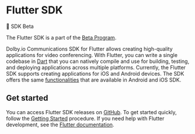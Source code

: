 # Flutter SDK

🚀 SDK Beta

The Flutter SDK is a part of the [Beta Program](https://docs.dolby.io/communications-apis/docs/overview-beta-programs).

Dolby.io Communications SDK for Flutter allows creating high-quality applications for video conferencing. With Flutter, you can write a single codebase in [Dart](https://dart.dev/) that you can natively compile and use for building, testing, and deploying applications across multiple platforms. Currently, the Flutter SDK supports creating applications for iOS and Android devices. The SDK offers the same [functionalities](https://docs.dolby.io/communications-apis/docs/overview-introduction) that are available in Android and iOS SDK.

## Get started

You can access Flutter SDK releases on [GitHub](https://github.com/DolbyIO/comms-sdk-flutter/releases). To get started quickly, follow the [Getting Started](https://docs.dolby.io/communications-apis/docs/getting-started-with-flutter) procedure. If you need help with Flutter development, see the [Flutter documentation](https://flutter.dev/docs).